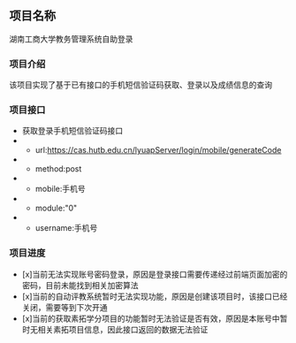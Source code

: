 ## 项目名称
湖南工商大学教务管理系统自助登录

### 项目介绍
该项目实现了基于已有接口的手机短信验证码获取、登录以及成绩信息的查询

### 项目接口
- 获取登录手机短信验证码接口
- - url:https://cas.hutb.edu.cn/lyuapServer/login/mobile/generateCode
- - method:post
- - mobile:手机号
- - module:"0"
- - username:手机号

### 项目进度
- [x]当前无法实现账号密码登录，原因是登录接口需要传递经过前端页面加密的密码，目前未能找到相关加密算法
- [x]当前的自动评教系统暂时无法实现功能，原因是创建该项目时，该接口已经关闭，需要等到下次开通
- [x]当前的获取素拓学分项目的功能暂时无法验证是否有效，原因是本账号中暂时无相关素拓项目信息，因此接口返回的数据无法验证

